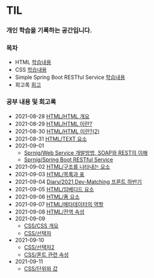 # TIL
### 개인 학습을 기록하는 공간입니다.

### 목차

- HTML [학습내용](./html)
- CSS [학습내용](./css)
- Simple Spring Boot RESTful Service [학습내용](./spring-boot-RESTful) 
- 회고록 [회고](./diary)

### 공부 내용 및 회고록 

- 2021-08-28 [HTML/HTML 개요](./html/Section0-HTML개요/20210828-HTML개요.md)
- 2021-08-29 [HTML/HTML 이란?](./html/Section1-HTML/20210829-HTML.md)
- 2021-08-30 [HTML/HTML 이란?(2)](./html/Section1-HTML/20210830-HTML(2).md)
- 2021-08-31 [HTML/TEXT 요소](./html/Section2-TEXT요소/20210831-TEXT요소.md)
- 2021-09-01 
  - [Sprnig/Web Service 개발방법, SOAP와 REST의 이해](./spring-boot-RESTful/Section0-WebServiceANDWebApplication/Web%20Service%20개발방법%20SOAP과%20REST의%20이해.md)
  - [Sprnig/Spring Boot RESTful Service](./spring-boot-RESTful/Section1-SpringBoot로개발하는RESTfulService/SpringBoot-RESTful%20Service.md)
- 2021-09-02 [HTML/구조를 나타내는 요소](./html/Section3-구조를나타내는요소/20210902-구조를나타내는요소.md)
- 2021-09-03 [HTML/목록과 표](./html/Section4-목록과표/20210903-목록과표.md)
- 2021-09-04 [Diary/2021 Dev-Matching 프론트 하반기](./diary/20210904DevMatching하반기.md)
- 2021-09-05 [HTML/임베디드 요소](./html/Section5-임베디드요소/20210905-임베디드요소.md)
- 2021-09-06 [HTML/폼 요소](./html/Section6-폼요소/20210906-폼요소.md)
- 2021-09-07 [HTML/메타데이터의 역할](./html/Section7-메타데이터의역할/20210907-메타데이터.md)
- 2021-09-08 [HTML/전역 속성](./html/Section8-전역속성/20210908-전역속성.md)
- 2021-09-09 
  - [CSS/CSS 개요](./css/Section0-CSS개요/20210909-CSS개요.md)
  - [CSS/선택자](./css/Section1-선택자/20210909-선택자.md) 
- 2021-09-10 
  - [CSS/선택자2](./css/Section1-선택자/20210909-선택자.md)
  - [CSS/폰트 관련 속성](./css/Section2-폰트관련속성/20210910-폰트관련속성.md)
- 2021-09-11
  - [CSS/단위와 값](./css/Section3-단위와값/20210911-단위와값.md)
